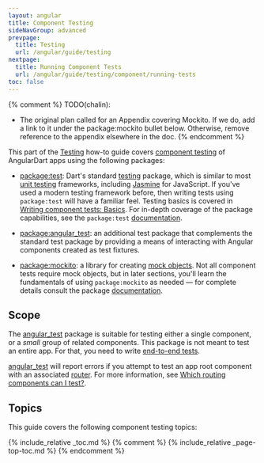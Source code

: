 ```yaml
---
layout: angular
title: Component Testing
sideNavGroup: advanced
prevpage:
  title: Testing
  url: /angular/guide/testing
nextpage:
  title: Running Component Tests
  url: /angular/guide/testing/component/running-tests
toc: false
---
```

{% comment %}
TODO(chalin):
- The original plan called for an Appendix covering Mockito. If we do, add a link
  to it under the package:mockito bullet below. Otherwise,
  remove reference to the appendix elsewhere in the doc.
{% endcomment %}

This part of the [Testing](/angular/guide/testing) how-to guide covers
[component testing][] of AngularDart apps using the following packages:

- [package:test][]: Dart's standard [testing][] package, which is similar to most
  [unit testing][] frameworks, including [Jasmine][] for
  JavaScript. If you've used a modern testing framework before,
  then writing tests using `package:test` will have a familiar feel.
  Testing basics is covered in
  [Writing component tests: Basics](component/basics). For
  in-depth coverage of the package capabilities, see the `package:test`
  [documentation][package:test].

- [package:angular_test][]: an additional test package that complements the
  standard test package by providing a means of interacting with Angular
  components created as test fixtures.

- [package:mockito][]: a library for creating
  [mock objects](https://en.wikipedia.org/wiki/Mock_object).
  Not all component tests require mock objects, but in later sections, you'll learn
  the fundamentals of using `package:mockito` as needed &mdash; for complete details
  consult the package [documentation][package:mockito].

## Scope

The [angular_test][] package is suitable for testing either a
single component, or a _small_ group of related components.
This package is not meant to test an entire app. For that, you need to write
[end-to-end tests](/angular/guide/testing/e2e).

<div class="alert is-important" markdown="1">

[angular_test][] will report errors if you attempt to test an
app root component with an associated [router](/angular/guide/router). For more information, see
[Which routing components can I test?](component/routing-components#which-routing-components-can-i-test).
</div>

## Topics

This guide covers the following component testing topics:

{% include_relative _toc.md %}
{% comment %}
{% include_relative _page-top-toc.md %}
{% endcomment %}

[Jasmine]: https://jasmine.github.io
[angular_test]: https://pub.dartlang.org/packages/angular_test
[component testing]: https://en.wikipedia.org/wiki/Software_testing#Component_interface_testing
[package:angular_test]: https://pub.dartlang.org/packages/angular_test
[package:mockito]: https://pub.dartlang.org/packages/mockito
[package:test]: https://pub.dartlang.org/packages/test
[testing]: {{site.dartlang}}/guides/testing
[unit testing]: https://en.wikipedia.org/wiki/Unit_testing
